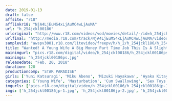 ```yaml
---
date: 2019-01-13
draft: false
affsite: "r18"
afflinkr18: "NjA4LjEuMS4xLjAuMC4wLjAuMA"
url: "h_254jckl00186"
urloriginal: "http://www.r18.com/videos/vod/movies/detail/-/id=h_254jckl00186"
urlfinal: "http://media.r18.com/track/NjA4LjEuMS4xLjAuMC4wLjAuMA/videos/vod/movies/detail/-/id=h_254jckl00186"
samplevid: "awspv3001.r18.com/litevideo/freepv/h/h_2/h_254jckl186/h_254jckl186_dmb_w.mp4"
title: "Wanted! A Young Wife A Big Money Part Time Job This Is A Slightly Sexy Job That Any Wife And Mother Can Do To Earn Money In A Short Amount Of Time"
mainimgurl: "pics.r18.com/digital/video/h_254jckl00186/h_254jckl00186ps.jpg"
mainimgs: "h_254jckl00186ps.jpg"
releasedate: "Feb. 20, 2018"
duration: 120
productioncomp: "STAR PARADISE"
girls: ['Yuni Katsuragi', 'Miku Abeno', 'Mizuki Hayakawa', 'Ayaka Kitayama', 'Maho Kiritani']
categories: ['Young Wife', 'Masturbation', 'Cum Swallowing', 'Sex Toys', 'Titty Fuck', 'Hi-Def']
imgurls: ['pics.r18.com/digital/video/h_254jckl00186/h_254jckl00186jp-1.jpg', 'pics.r18.com/digital/video/h_254jckl00186/h_254jckl00186jp-2.jpg', 'pics.r18.com/digital/video/h_254jckl00186/h_254jckl00186jp-3.jpg', 'pics.r18.com/digital/video/h_254jckl00186/h_254jckl00186jp-4.jpg', 'pics.r18.com/digital/video/h_254jckl00186/h_254jckl00186jp-5.jpg', 'pics.r18.com/digital/video/h_254jckl00186/h_254jckl00186jp-6.jpg', 'pics.r18.com/digital/video/h_254jckl00186/h_254jckl00186jp-7.jpg', 'pics.r18.com/digital/video/h_254jckl00186/h_254jckl00186jp-8.jpg', 'pics.r18.com/digital/video/h_254jckl00186/h_254jckl00186jp-9.jpg', 'pics.r18.com/digital/video/h_254jckl00186/h_254jckl00186jp-10.jpg', 'pics.r18.com/digital/video/h_254jckl00186/h_254jckl00186jp-11.jpg', 'pics.r18.com/digital/video/h_254jckl00186/h_254jckl00186jp-12.jpg', 'pics.r18.com/digital/video/h_254jckl00186/h_254jckl00186jp-13.jpg', 'pics.r18.com/digital/video/h_254jckl00186/h_254jckl00186jp-14.jpg', 'pics.r18.com/digital/video/h_254jckl00186/h_254jckl00186jp-15.jpg', 'pics.r18.com/digital/video/h_254jckl00186/h_254jckl00186jp-16.jpg', 'pics.r18.com/digital/video/h_254jckl00186/h_254jckl00186jp-17.jpg', 'pics.r18.com/digital/video/h_254jckl00186/h_254jckl00186jp-18.jpg', 'pics.r18.com/digital/video/h_254jckl00186/h_254jckl00186jp-19.jpg', 'pics.r18.com/digital/video/h_254jckl00186/h_254jckl00186jp-20.jpg']
imgs: ['h_254jckl00186jp-1.jpg', 'h_254jckl00186jp-2.jpg', 'h_254jckl00186jp-3.jpg', 'h_254jckl00186jp-4.jpg', 'h_254jckl00186jp-5.jpg', 'h_254jckl00186jp-6.jpg', 'h_254jckl00186jp-7.jpg', 'h_254jckl00186jp-8.jpg', 'h_254jckl00186jp-9.jpg', 'h_254jckl00186jp-10.jpg', 'h_254jckl00186jp-11.jpg', 'h_254jckl00186jp-12.jpg', 'h_254jckl00186jp-13.jpg', 'h_254jckl00186jp-14.jpg', 'h_254jckl00186jp-15.jpg', 'h_254jckl00186jp-16.jpg', 'h_254jckl00186jp-17.jpg', 'h_254jckl00186jp-18.jpg', 'h_254jckl00186jp-19.jpg', 'h_254jckl00186jp-20.jpg']
---
```

